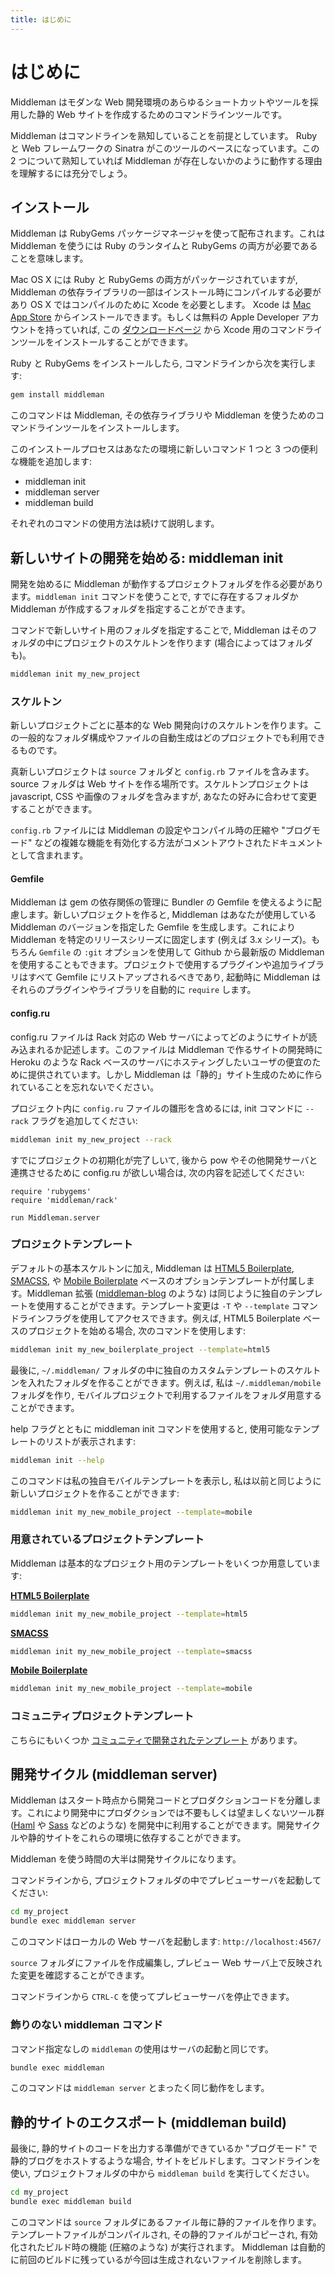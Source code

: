 ```yaml
---
title: はじめに
---
```


# はじめに

Middleman はモダンな Web 開発環境のあらゆるショートカットやツールを採用した静的 Web サイトを作成するためのコマンドラインツールです。

Middleman はコマンドラインを熟知していることを前提としています。 Ruby と Web フレームワークの Sinatra がこのツールのベースになっています。この 2 つについて熟知していれば Middleman が存在しないかのように動作する理由を理解するには充分でしょう。

## インストール

Middleman は RubyGems パッケージマネージャを使って配布されます。これは Middleman を使うには Ruby のランタイムと RubyGems の両方が必要であることを意味します。

Mac OS X には Ruby と RubyGems の両方がパッケージされていますが, Middleman の依存ライブラリの一部はインストール時にコンパイルする必要があり OS X ではコンパイルのために Xcode を必要とします。 Xcode は [Mac App Store](http://itunes.apple.com/us/app/xcode/id497799835?ls=1&mt=12) からインストールできます。もしくは無料の Apple Developer アカウントを持っていれば, この [ダウンロードページ](https://developer.apple.com/downloads/index.action) から Xcode 用のコマンドラインツールをインストールすることができます。

Ruby と RubyGems をインストールしたら, コマンドラインから次を実行します:

``` bash
gem install middleman
```

このコマンドは Middleman,  その依存ライブラリや Middleman を使うためのコマンドラインツールをインストールします。

このインストールプロセスはあなたの環境に新しいコマンド 1 つと 3 つの便利な機能を追加します:

* middleman init
* middleman server
* middleman build

それぞれのコマンドの使用方法は続けて説明します。

## 新しいサイトの開発を始める: middleman init

開発を始めるに Middleman が動作するプロジェクトフォルダを作る必要があります。`middleman init` コマンドを使うことで, すでに存在するフォルダか Middleman が作成するフォルダを指定することができます。

コマンドで新しいサイト用のフォルダを指定することで, Middleman はそのフォルダの中にプロジェクトのスケルトンを作ります (場合によってはフォルダも)。

``` bash
middleman init my_new_project
```

### スケルトン

新しいプロジェクトごとに基本的な Web 開発向けのスケルトンを作ります。この一般的なフォルダ構成やファイルの自動生成はどのプロジェクトでも利用できるものです。

真新しいプロジェクトは `source` フォルダと `config.rb` ファイルを含みます。 source フォルダは Web サイトを作る場所です。スケルトンプロジェクトは javascript, CSS や画像のフォルダを含みますが, あなたの好みに合わせて変更することができます。

`config.rb` ファイルには Middleman の設定やコンパイル時の圧縮や "ブログモード" などの複雑な機能を有効化する方法がコメントアウトされたドキュメントとして含まれます。

#### Gemfile

Middleman は gem の依存関係の管理に Bundler の Gemfile を使えるように配慮します。新しいプロジェクトを作ると, Middleman はあなたが使用している Middleman のバージョンを指定した Gemfile を生成します。これにより Middleman を特定のリリースシリーズに固定します (例えば 3.x シリーズ)。もちろん `Gemfile` の `:git` オプションを使用して Github から最新版の Middleman を使用することもできます。プロジェクトで使用するプラグインや追加ライブラリはすべて Gemfile にリストアップされるべきであり, 起動時に Middleman はそれらのプラグインやライブラリを自動的に `require` します。 

#### config.ru

config.ru ファイルは Rack 対応の Web サーバによってどのようにサイトが読み込まれるか記述します。このファイルは Middleman で作るサイトの開発時に Heroku のような Rack ベースのサーバにホスティングしたいユーザの便宜のために提供されています。しかし Middleman は「静的」サイト生成のために作られていることを忘れないでください。

プロジェクト内に `config.ru` ファイルの雛形を含めるには, init コマンドに `--rack` フラグを追加してください:

``` bash
middleman init my_new_project --rack
```

すでにプロジェクトの初期化が完了しいて, 後から pow やその他開発サーバと連携させるために config.ru が欲しい場合は, 次の内容を記述してください:

```
require 'rubygems'
require 'middleman/rack'

run Middleman.server
```

### プロジェクトテンプレート

デフォルトの基本スケルトンに加え, Middleman は [HTML5 Boilerplate], [SMACSS], や [Mobile Boilerplate](http://html5boilerplate.com/mobile/) ベースのオプションテンプレートが付属します。Middleman 拡張 ([middleman-blog](/jp/basics/blogging/) のような) は同じように独自のテンプレートを使用することができます。テンプレート変更は `-T` や `--template` コマンドラインフラグを使用してアクセスできます。例えば, HTML5 Boilerplate ベースのプロジェクトを始める場合, 次のコマンドを使用します:

``` bash
middleman init my_new_boilerplate_project --template=html5
```

最後に, `~/.middleman/` フォルダの中に独自のカスタムテンプレートのスケルトンを入れたフォルダを作ることができます。例えば, 私は `~/.middleman/mobile` フォルダを作り, モバイルプロジェクトで利用するファイルをフォルダ用意することができます。

help フラグとともに middleman init コマンドを使用すると, 使用可能なテンプレートのリストが表示されます:

``` bash
middleman init --help
```

このコマンドは私の独自モバイルテンプレートを表示し, 私は以前と同じように新しいプロジェクトを作ることができます:

``` bash
middleman init my_new_mobile_project --template=mobile
```

### 用意されているプロジェクトテンプレート

Middleman は基本的なプロジェクト用のテンプレートをいくつか用意しています:

**[HTML5 Boilerplate]**

``` bash
middleman init my_new_mobile_project --template=html5
```

**[SMACSS]**

``` bash
middleman init my_new_mobile_project --template=smacss
```

**[Mobile Boilerplate](http://html5boilerplate.com/mobile/)**

``` bash
middleman init my_new_mobile_project --template=mobile
```

### コミュニティプロジェクトテンプレート

こちらにもいくつか [コミュニティで開発されたテンプレート](http://directory.middlemanapp.com/#/templates/all) があります。

## 開発サイクル (middleman server)

Middleman はスタート時点から開発コードとプロダクションコードを分離します。これにより開発中にプロダクションでは不要もしくは望ましくないツール群 ([Haml](http://haml-lang.com) や [Sass](http://sass-lang.com) などのような) を開発中に利用することができます。開発サイクルや静的サイトをこれらの環境に依存することができます。

Middleman を使う時間の大半は開発サイクルになります。

コマンドラインから, プロジェクトフォルダの中でプレビューサーバを起動してください:

``` bash
cd my_project
bundle exec middleman server
```

このコマンドはローカルの Web サーバを起動します: `http://localhost:4567/`

`source` フォルダにファイルを作成編集し, プレビュー Web サーバ上で反映された変更を確認することができます。

コマンドラインから `CTRL-C` を使ってプレビューサーバを停止できます。

### 飾りのない middleman コマンド

コマンド指定なしの `middleman` の使用はサーバの起動と同じです。

``` bash
bundle exec middleman
```

このコマンドは `middleman server` とまったく同じ動作をします。

## 静的サイトのエクスポート (middleman build)

最後に, 静的サイトのコードを出力する準備ができているか "ブログモード" で静的ブログをホストするような場合, サイトをビルドします。コマンドラインを使い, プロジェクトフォルダの中から `middleman build` を実行してください。

``` bash
cd my_project
bundle exec middleman build
```

このコマンドは `source` フォルダにあるファイル毎に静的ファイルを作ります。テンプレートファイルがコンパイルされ, その静的ファイルがコピーされ, 有効化されたビルド時の機能 (圧縮のような) が実行されます。 Middleman は自動的に前回のビルドに残っているが今回は生成されないファイルを削除します。

[HTML5 Boilerplate]: http://html5boilerplate.com/
[SMACSS]: http://smacss.com/
